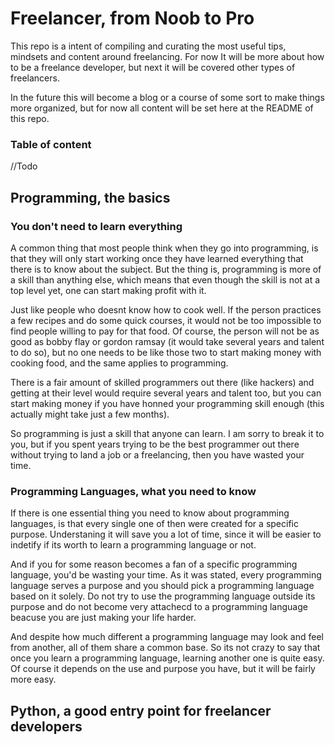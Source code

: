 # Freelancer, from Noob to Pro

This repo is a intent of compiling and curating the most useful tips, mindsets and content around freelancing. For now It will be more about how to be a freelance developer, but next it will be covered other types of freelancers.

In the future this will become a blog or a course of some sort to make things more organized, but for now all content will be set here at the README of this repo.

### Table of content
//Todo

## Programming, the basics

### You don't need to learn everything

A common thing that most people think when they go into programming, is that they will only start working once they have learned everything that there is to know about the subject. But the thing is, programming is more of a skill than anything else, which means that even though the skill is not at a top level yet, one can start making profit with it. 

Just like people who doesnt know how to cook well. If the person practices a few recipes and do some quick courses, it would not be too impossible to find people willing to pay for that food. Of course, the person will not be as good as bobby flay or gordon ramsay (it would take several years and talent to do so), but no one needs to be like those two to start making money with cooking food, and the same applies to programming. 

There is a fair amount of skilled programmers out there (like hackers) and getting at their level would require several years and talent too, but you can start making money if you have honned your programming skill enough (this actually might take just a few months).

So programming is just a skill that anyone can learn. I am sorry to break it to you, but if you spent years trying to be the best programmer out there without trying to land a job or a freelancing, then you have wasted your time.

### Programming Languages, what you need to know
 
If there is one essential thing you need to know about programming languages, is that every single one of then were created for a specific purpose. Understaning it will save you a lot of time, since it will be easier to indetify if its worth to learn a programming language or not. 

And if you for some reason becomes a fan of a specific programming language, you'd be wasting your time. As it was stated, every programming language serves a purpose and you should pick a programming language based on it solely. Do not try to use the programming language outside its purpose and do not become very attachecd to a programming language beacuse you are just making your life harder.

And despite how much different a programming language may look and feel from another, all of them share a common base. So its not crazy to say that once you learn a programming language, learning another one is quite easy. Of course it depends on the use and purpose you have, but it will be fairly more easy. 


## Python, a good entry point for freelancer developers
